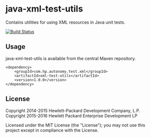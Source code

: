 # java-xml-test-utils

Contains utilities for using XML resources in Java unit tests.

[![Build Status](https://travis-ci.org/hpe-idol/java-xml-test-utils.svg?branch=master)](https://travis-ci.org/hpe-idol/java-xml-test-utils)

## Usage
java-xml-test-utils is available from the central Maven repository.

    <dependency>
        <groupId>com.hp.autonomy.test.xml</groupId>
        <artifactId>xml-test-utils</artifactId>
        <version>1.0.0</version>
    </dependency>

## License
Copyright 2014-2015 Hewlett-Packard Development Company, L.P.
Copyright 2015-2016 Hewlett Packard Enterprise Development LP

Licensed under the MIT License (the "License"); you may not use this project except in compliance with the License.
